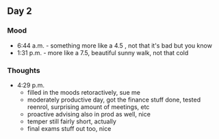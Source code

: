 ## Day 2

### Mood

* 6:44 a.m. - something more like a 4.5 , not that it's bad but you know
* 1:31 p.m. - more like a 7.5, beautiful sunny walk, not that cold

### Thoughts

- 4:29 p.m.
  - filled in the moods retoractively, sue me 
  - moderately productive day, got the finance stuff done, tested reenrol, surprising amount of meetings, etc
  - proactive advising also in prod as well, nice 
  - temper still fairly short, actually
  - final exams stuff out too, nice